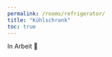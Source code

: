 ```yaml
---
permalink: /rooms/refrigerator/
title: "Kühlschrank"
toc: true
---
```


In Arbeit :construction:

